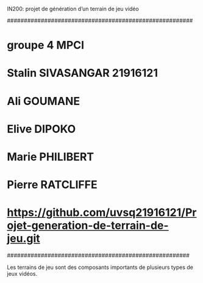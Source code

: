 IN200: projet de génération d’un terrain de jeu vidéo

#######################################################


# groupe 4 MPCI 
# Stalin SIVASANGAR 21916121
# Ali GOUMANE
# Elive DIPOKO
# Marie PHILIBERT
# Pierre RATCLIFFE 
# https://github.com/uvsq21916121/Projet-generation-de-terrain-de-jeu.git


######################################################

Les terrains de jeu sont des composants importants de plusieurs types de jeux vidéos.
